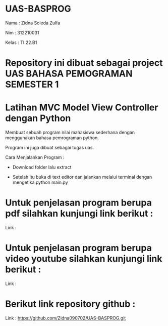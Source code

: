 # UAS-BASPROG

Nama    : Zidna Soleda Zulfa

Nim     : 312210031

Kelas   : TI.22.B1

# Repository ini dibuat sebagai project UAS BAHASA PEMOGRAMAN SEMESTER 1

# Latihan MVC Model View Controller dengan Python

Membuat sebuah program nilai mahasiswa sederhana dengan menggunakan bahasa pemrograman python.

Program ini juga dibuat sebagai tugas uas.

Cara Menjalankan Program :

- Download folder lalu extract

- Setelah itu buka di text editor dan jalankan melalui terminal dengan mengetika python main.py

# Untuk penjelasan program berupa pdf silahkan kunjungi link berikut :

Link :

# Untuk penjelasan program berupa video youtube silahkan kunjungi link berikut :

Link :

# Berikut link repository github :

Link : https://github.com/Zidna090702/UAS-BASPROG.git

